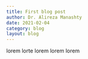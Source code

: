 ```yaml
---
title: First blog post
author: Dr. Alireza Manashty
date: 2021-02-04
category: blog
layout: blog
---
```


lorem lorte lorem lorem lorem
